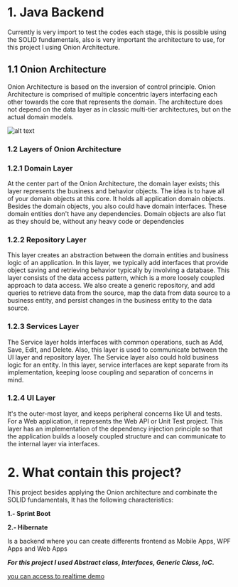 # 1. Java Backend
Currently is very import to test the codes each stage, this is possible using the SOLID fundamentals, also is very 
important the architecture to use, for this project I using Onion Architecture.

## 1.1 Onion Architecture
Onion Architecture is based on the inversion of control principle. 
Onion Architecture is comprised of multiple concentric layers interfacing each other towards the core that represents the domain. 
The architecture does not depend on the data layer as in classic multi-tier architectures, but on the actual domain models.


 ![alt text](https://github.com/hbkhum/NetCore-Backend/blob/master/1.png) 
 
### 1.2 Layers of Onion Architecture
### 1.2.1 Domain Layer
At the center part of the Onion Architecture, the domain layer exists; this layer represents the business and behavior objects. 
The idea is to have all of your domain objects at this core. It holds all application domain objects. Besides the domain objects, 
you also could have domain interfaces. These domain entities don't have any dependencies. Domain objects are also flat as they 
should be, without any heavy code or dependencies

### 1.2.2 Repository Layer
This layer creates an abstraction between the domain entities and business logic of an application. In this layer, 
we typically add interfaces that provide object saving and retrieving behavior typically by involving a database. 
This layer consists of the data access pattern, which is a more loosely coupled approach to data access. We also create a generic 
repository, and add queries to retrieve data from the source, map the data from data source to a business entity, 
and persist changes in the business entity to the data source.

### 1.2.3 Services Layer
The Service layer holds interfaces with common operations, such as Add, Save, Edit, and Delete. Also, this layer is used to communicate
between the UI layer and repository layer. The Service layer also could hold business logic for an entity. 
In this layer, service interfaces are kept separate from its implementation, keeping loose coupling and separation of concerns in mind.

### 1.2.4  UI Layer
It's the outer-most layer, and keeps peripheral concerns like UI and tests. For a Web application, it represents the Web API or Unit Test project. This layer has an implementation of the dependency injection principle so that the application builds a loosely coupled structure and can communicate to the internal layer via interfaces.


# 2. What contain this project?
This project besides applying the Onion architecture and  combinate the SOLID fundamentals, 
It has the following characteristics:

**1.- Sprint Boot**

**2.- Hibernate**



Is a backend where you can create differents frontend as Mobile Apps, WPF Apps and Web Apps

___For this project I used Abstract class, Interfaces, Generic Class, IoC.___




[you can access to realtime demo](http://humbertopedraza.dynu.com:6000/api/Car)
